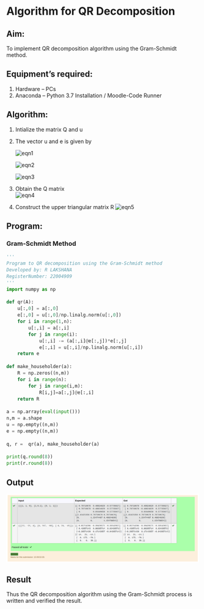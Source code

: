 # Algorithm for QR Decomposition
## Aim:
To implement QR decomposition algorithm using the Gram-Schmidt method.
## Equipment’s required:
1.	Hardware – PCs
2.	Anaconda – Python 3.7 Installation / Moodle-Code Runner
## Algorithm:
1.	Intialize the matrix Q and u
2.	The vector u and e is given by

    ![eqn1](./ex4.jpg)

    ![eqn2](./ex6.jpg)

    ![eqn3](./ex3.jpg)

3.	Obtain the Q matrix   
    ![eqn4](./ex1.jpg)
4.	Construct the upper triangular matrix R
    ![eqn5](./ex2.jpg)

## Program:
### Gram-Schmidt Method
```python
''' 
Program to QR decomposition using the Gram-Schmidt method
Developed by: R LAKSHANA
RegisterNumber: 22004909
'''
import numpy as np
 
def qr(A):   
    u[:,0] = a[:,0]
    e[:,0] = u[:,0]/np.linalg.norm(u[:,0])
    for i in range(1,n):                                                            
        u[:,i] = a[:,i]
        for j in range(i):
            u[:,i] -= (a[:,i]@e[:,j])*e[:,j]
            e[:,i] = u[:,i]/np.linalg.norm(u[:,i])
    return e

def make_householder(a):
    R = np.zeros((n,m))
    for i in range(n):
        for j in range(i,m):
            R[i,j]=a[:,j]@e[:,i]   
    return R
    
a = np.array(eval(input()))
n,m = a.shape
u = np.empty((n,m)) 
e = np.empty((n,m))

q, r =  qr(a), make_householder(a)

print(q.round(8))
print(r.round(8))
```

## Output

![output](/Output.png)

## Result
Thus the QR decomposition algorithm using the Gram-Schmidt process is written and verified the result.